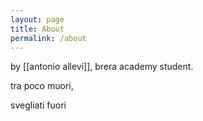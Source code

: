 ```yaml
---
layout: page
title: About
permalink: /about
---
```

by [[antonio allevi]], brera academy student.

tra poco muori,

svegliati fuori

